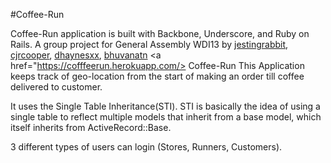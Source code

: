 #Coffee-Run

Coffee-Run application is built with Backbone, Underscore, and Ruby on Rails. A group project for General Assembly WDI13 by
[jestingrabbit](https://github.com/jestingrabbit), [cjrcooper](https://github.com/cjrcooper), [dhaynesxx](https://github.com/dhaynesxx), [bhuvanatn](https://github.com/bhuvanatn)
<a href="https://cofffeerun.herokuapp.com/> Coffee-Run</a>
This Application keeps track of geo-location from the start of making an order till coffee delivered to customer.

It uses the Single Table Inheritance(STI). STI is basically the idea of using a single table 
to reflect multiple models that inherit from a base model, which itself inherits from ActiveRecord::Base.

3 different types of users can login (Stores, Runners, Customers).


